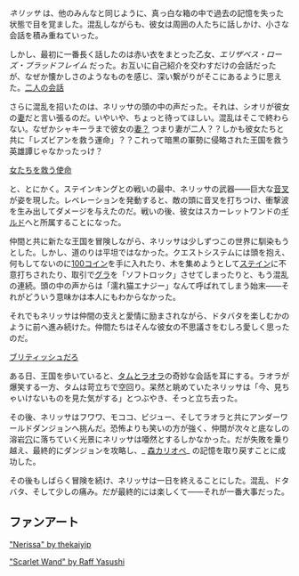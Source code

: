 <!-- title: ネリッサ・ジュリエット・レイヴンクロフト -->
<!-- status: 生存 -->

_ネリッサ_ は、他のみんなと同じように、真っ白な箱の中で過去の記憶を失った状態で目を覚ました。混乱しながらも、彼女は周囲の人たちに話しかけ、小さな会話を積み重ねていった。

しかし、最初に一番長く話したのは赤い衣をまとった乙女、_エリザベス・ローズ・ブラッドフレイム_ だった。お互いに自己紹介を交わすだけの会話だったが、なぜか懐かしさのようなものを感じ、深い繋がりがそこにあるように思えた。[二人の会話](https://www.youtube.com/live/PJSd7DYlGNo?si=l3socXPAD6ViAdz6&t=1654)

さらに混乱を招いたのは、ネリッサの頭の中の声だった。それは、シオリが彼女の[妻](https://www.youtube.com/live/PJSd7DYlGNo?si=IrdKxeAeyiGiGTRo&t=2831)だと言い張るのだ。いやいや、ちょっと待ってほしい。混乱はそこで終わらない。なぜかシャキーラまで彼女の[妻？](https://www.youtube.com/live/PJSd7DYlGNo?si=OQzUggvD5b5qEPR-&t=2858) つまり妻が二人？？しかも彼女たちと共に「レズビアンを救う運命」？？これって暗黒の軍勢に侵略された王国を救う英雄譚じゃなかったっけ？

[女たちを救う使命](#embed:https://www.youtube.com/live/PJSd7DYlGNo?si=mFVLccqol1nRAhOa&t=2883)

と、とにかく。ステインキングとの戦いの最中、ネリッサの武器――巨大な[音叉](https://www.youtube.com/live/PJSd7DYlGNo?si=YUlEKwX4-40_5Ozy&t=3378)が姿を現した。レベレーションを発動すると、敵の頭に音叉を打ちつけ、衝撃波を生み出してダメージを与えたのだ。戦いの後、彼女はスカーレットワンドの[ギルド](https://www.youtube.com/live/PJSd7DYlGNo?si=bBVH8rYcn0cL0hzO&t=3533)へと所属することになった。

仲間と共に新たな王国を冒険しながら、ネリッサは少しずつこの世界に馴染もうとした。しかし、道のりは平坦ではなかった。クエストシステムには頭を抱え、何もしてないのに[100コイン](https://www.youtube.com/live/PJSd7DYlGNo?si=Y5p-IBZHw__yD9o1&t=4842)を手に入れたり、木を集めようとして[ステイン](https://www.youtube.com/live/PJSd7DYlGNo?si=ee1ikNmeMoYdUCkA&t=5226)に不意打ちされたり、取引で[グラ](https://www.youtube.com/live/PJSd7DYlGNo?si=cGT81Dci8yieBCmn&t=5619)を「ソフトロック」させてしまったりと、もう混乱の連続。頭の中の声からは「濡れ猫エナジー」なんて呼ばれてしまう始末――それがどういう意味かは本人にもわからなかった。

それでもネリッサは仲間の支えと愛情に励まされながら、ドタバタを楽しむかのように前へ進み続けた。仲間たちはそんな彼女の不思議さをむしろ愛しく思ったのだ。

[ブリティッシュだろ](#embed:https://www.youtube.com/live/PJSd7DYlGNo?t=6344)

ある日、王国を歩いていると、[タムとラオラ](https://www.youtube.com/live/DDwNcYCtAXw?si=HEyqQCWXDnTaUrnB&t=474)の奇妙な会話を耳にする。ラオラが爆笑する一方、タムは苛立ちで空回り。呆然と眺めていたネリッサは「今、見ちゃいけないものを見た気がする」とつぶやき、そっと立ち去った。

その後、ネリッサはフワワ、モココ、ビジュー、そしてラオラと共にアンダーワールドダンジョンへ挑んだ。恐怖よりも笑いの方が強く、仲間が次々と底なしの溶岩[穴](https://www.youtube.com/live/DDwNcYCtAXw?si=mGSwx70XvMtulrqg&t=3511)に落ちていく光景にネリッサは唖然とするしかなかった。だが失敗を乗り越え、最終的にダンジョンを攻略し、_ [森カリオペ](https://www.youtube.com/live/DDwNcYCtAXw?si=ceD6NIenRuYSxQYk&t=5176)_ の記憶を取り戻すことに成功した。

その後もしばらく冒険を続け、ネリッサは一日を終えることにした。混乱、ドタバタ、そして少しの痛み。だが最終的には楽しくて――それが一番大事だった。

## ファンアート

["Nerissa" by thekaiyip](https://x.com/thekaiyip/status/1903164554022097168)

["Scarlet Wand" by Raff Yasushi](https://x.com/raffanda_/status/1833432464448229657)

<!-- cecilia, fauna, shiori, gura -->
